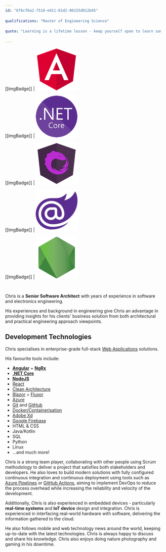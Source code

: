```yaml
---
id: "6f6cf6a2-7518-e911-81d2-00155d012b45"

qualifications: "Master of Engineering Science"

quote: "Learning is a lifetime lesson - keep yourself open to learn something new!"

---
```

[[imgBadge]]
| ![Angular](../badges/Developer-angular.png)

[[imgBadge]]
| ![.NET Core](../badges/Developer-dotnet-core.png)

[[imgBadge]]
| ![NgRx](../badges/Developer-ngrx.png)

[[imgBadge]]
| ![Blazor](../badges/Developer-blazor.png)

[[imgBadge]]
| ![NodeJS](../badges/Developer-node-js.png)


<br/>

Chris is a **Senior Software Architect** with years of experience in software and electronics engineering.

His experiences and background in engineering give Chris an advantage in providing insights for his clients' business solution from both architectural and practical engineering approach viewpoints.

## Development Technologies

Chris specialises in enterprise-grade full-stack [Web Applications](https://www.ssw.com.au/ssw/Consulting/Web-Applications.aspx) solutions.

His favourite tools include:
- **[Angular](https://angular.io/)** + **[NgRx](https://ngrx.io/)**
- **[.NET Core](https://dotnet.microsoft.com/)**
- **[NodeJS](https://nodejs.org/en/about/)**
- [React](https://reactjs.org/)
- [Clean Architecture](https://rules.ssw.com.au/rules-to-better-clean-architecture)
- [Blazor](https://dotnet.microsoft.com/apps/aspnet/web-apps/blazor) + [Fluxor](https://github.com/mrpmorris/Fluxor)
- [Azure](https://azure.microsoft.com/en-au/)
- [Git](https://git-scm.com/) and [GitHub](https://github.com/)
- [Docker/Containerisation](https://www.docker.com/)
- [Adobe Xd](https://www.adobe.com/au/products/xd.html)
- [Google Firebase](https://firebase.google.com)
- HTML & CSS
- Java/Kotlin
- SQL
- Python
- Linux
- ...and much more!

Chris is a strong team player, collaborating with other people using Scrum methodology to deliver a project that satisfies both stakeholders and developers. He also loves to build modern solutions with fully configured continuous integration and continuous deployment using tools such as [Azure Pipelines](https://azure.microsoft.com/en-au/services/devops/pipelines/) or [GitHub Actions](https://github.com/features/actions),  aiming to implement DevOps to reduce the process overhead while increasing the reliability and velocity of the development.

Additionally, Chris is also experienced in embedded devices - particularly **real-time systems** and **IoT device** design and integration. Chris is experienced in interfacing real-world hardware with software, delivering the information gathered to the cloud.

He also follows mobile and web technology news around the world, keeping up-to-date with the latest technologies. Chris is always happy to discuss and share his knowledge. Chris also enjoys doing nature photography and gaming in his downtime.

